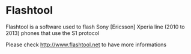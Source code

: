 Flashtool
============

Flashtool is a software used to flash Sony [Ericsson] Xperia line (2010 to 2013) phones that use the S1 protocol

Please check http://www.flashtool.net to have more informations
